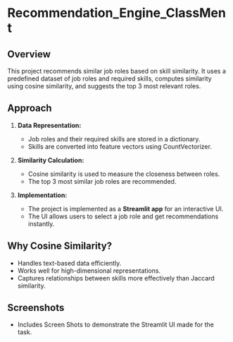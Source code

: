# Recommendation_Engine_ClassMent

## Overview  
This project recommends similar job roles based on skill similarity. It uses a predefined dataset of job roles and required skills, computes similarity using cosine similarity, and suggests the top 3 most relevant roles.  

## Approach  
1. **Data Representation:**  
   - Job roles and their required skills are stored in a dictionary.  
   - Skills are converted into feature vectors using CountVectorizer.  
   
2. **Similarity Calculation:**  
   - Cosine similarity is used to measure the closeness between roles.  
   - The top 3 most similar job roles are recommended.  

3. **Implementation:**  
   - The project is implemented as a **Streamlit app** for an interactive UI.  
   - The UI allows users to select a job role and get recommendations instantly.  

## Why Cosine Similarity?  
- Handles text-based data efficiently.  
- Works well for high-dimensional representations.  
- Captures relationships between skills more effectively than Jaccard similarity.

## Screenshots  
- Includes Screen Shots to demonstrate the Streamlit UI made for the task.
 
